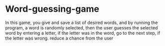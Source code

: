 # Word-guessing-game
In this game, you give and save a list of desired words, and by running the program, a word is randomly selected, then the user guesses the selected word by entering a letter, if the letter was in the word, go to the next step, if the letter was wrong. reduce a chance from the user
